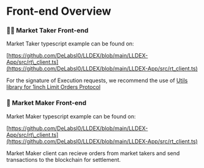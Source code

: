 # Front-end Overview





### 👨‍🌾 Market Taker Front-end

Market Taker typescript example can be found on:

[https://github.com/DeLabsI0/LLDEX/blob/main/LLDEX-App/src/rt\_client.ts](https://github.com/DeLabsI0/LLDEX/blob/main/LLDEX-App/src/rt_client.ts)

For the signature of Execution requests, we recommend the use of [Utils library for 1inch Limit Orders Protocol](https://github.com/1inch/limit-order-protocol-utils)

### 🤝 Market Maker Front-end

Market Maker typescript example can be found on:

[https://github.com/DeLabsI0/LLDEX/blob/main/LLDEX-App/src/rt\_client.ts](https://github.com/DeLabsI0/LLDEX/blob/main/LLDEX-App/src/rt_client.ts)

Market Maker client can recieve orders from market takers and send transactions to the blockchain for settlement.

